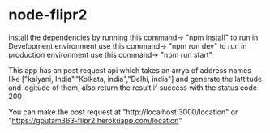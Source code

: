 # node-flipr2

install the dependencies by running this command-> "npm install"
to run in Development environment use this command-> "npm run dev"
to run in production environment use this command-> "npm run start"

This app has an post request api which takes an arrya of address names like ["kalyani, India","Kolkata, india","Delhi, india"] and generate the lattitude and logitude of them, also return the result if success with the status code 200

You can make the post request at "http://localhost:3000/location" or "https://goutam363-flipr2.herokuapp.com/location"
